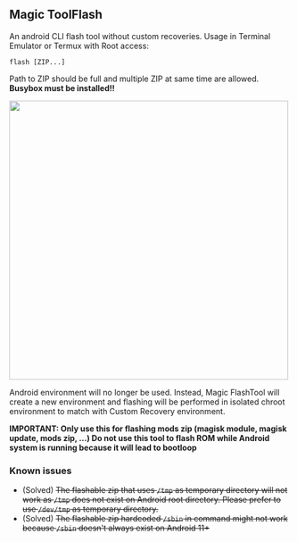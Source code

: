 ## Magic ToolFlash

An android CLI flash tool without custom recoveries. Usage in Terminal Emulator or Termux with Root access: 
```
flash [ZIP...]
```

Path to ZIP should be full and multiple ZIP at same time are allowed. **Busybox must be installed!!**

<img src="https://github.com/HuskyDG/huskydg.github.io/raw/main/img/Screenshot_20220411-162531_Terminal_Emulator.png" width="500px"/>

Android environment will no longer be used. Instead, Magic FlashTool will create a new environment and flashing will be performed in isolated chroot environment to match with Custom Recovery environment.

**IMPORTANT: Only use this for flashing mods zip (magisk module, magisk update, mods zip, ...) Do not use this tool to flash ROM while Android system is running because it will lead to bootloop**

### Known issues

- (Solved) ~~The flashable zip that uses `/tmp` as temporary directory will not work as `/tmp` does not exist on Android root directory. Please prefer to use `/dev/tmp` as temporary directory.~~
- (Solved) ~~The flashable zip hardcoded `/sbin` in command might not work because `/sbin` doesn't always exist on Android 11+~~
